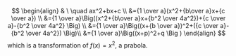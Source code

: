$$
\begin{align}
& \ \quad ax^2+bx+c \\
&={1 \over a}(x^2+{b\over a}x+{c \over a}) \\
&={1 \over a}\Big((x^2+{b\over a}x+{b^2 \over 4a^2})+{c \over a}-{b^2 \over 4a^2} \Big) \\
&={1 \over a}\Big((x+{b \over a})^2+({c \over a}-{b^2 \over 4a^2}) \Big)\\
&={1 \over a}\Big((x+p)^2+q \Big )
\end{align}
$$
which is a transformation of $f(x)=x^2$, a prabola.


